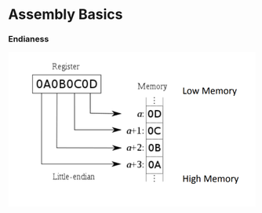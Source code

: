 # Assembly Basics

### Endianess
<kbd><img src="https://github.com/billburn/assembly/blob/master/Assembly%20Basics/Screen-Captures/endianess-01.png" /></kbd>